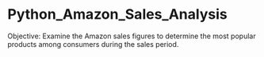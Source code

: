 # Python_Amazon_Sales_Analysis
Objective: Examine the Amazon sales figures to determine the most popular products among consumers during the sales period.

